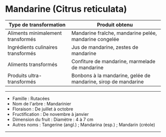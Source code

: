 # Mandarine (Citrus reticulata)

| **Type de transformation**         | **Produit obtenu**                                             |
| ---------------------------------- | -------------------------------------------------------------- |
| Aliments minimalement transformés  | Mandarine fraîche, mandarine pelée, mandarine congelée         |
| Ingrédients culinaires transformés | Jus de mandarine, zestes de mandarine                          |
| Aliments transformés               | Confiture de mandarine, marmelade de mandarine                 |
| Produits ultra-transformés         | Bonbons à la mandarine, gelée de mandarine, sirop de mandarine |

---

- Famille : Rutacées
- Nom de l'arbre : Mandarinier
- Floraison : De juillet à octobre
- Fructification : De novembre à janvier
- Dimension du fruit : Diamètre : 4 à 7 cm
- Autres noms : Tangerine (angl.) ; Mandarina (esp.) ; Mandarin (créole)

---

